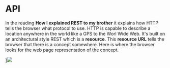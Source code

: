 # API

In the reading **How I explained REST to my brother** it explains how HTTP tells the browser what protocol to use. HTTP is capable to describe a location anywhere in the world like a GPS to the Worl Wide Web. It's built on an architectural style REST which is a **resource**. This **resource URL** tells the browser that there is a concept somewhere. Here is where the browser looks for the web page representation of the concept.

]![](https://d1xple9gxb4tux.cloudfront.net/assets/images/article_images/c434d8fccf80bd57ef848ae24a9825ffd3322be7.png?1553504289)
